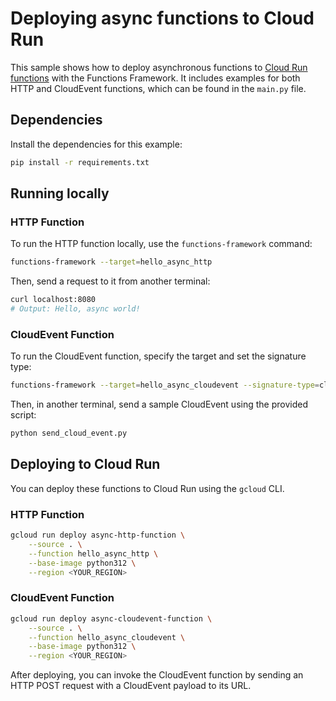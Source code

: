 # Deploying async functions to Cloud Run

This sample shows how to deploy asynchronous functions to [Cloud Run functions](https://cloud.google.com/functions) with the Functions Framework. It includes examples for both HTTP and CloudEvent functions, which can be found in the `main.py` file.

## Dependencies

Install the dependencies for this example:

```sh
pip install -r requirements.txt
```

## Running locally

### HTTP Function

To run the HTTP function locally, use the `functions-framework` command:

```sh
functions-framework --target=hello_async_http
```

Then, send a request to it from another terminal:

```sh
curl localhost:8080
# Output: Hello, async world!
```

### CloudEvent Function

To run the CloudEvent function, specify the target and set the signature type:

```sh
functions-framework --target=hello_async_cloudevent --signature-type=cloudevent
```

Then, in another terminal, send a sample CloudEvent using the provided script:

```sh
python send_cloud_event.py
```

## Deploying to Cloud Run

You can deploy these functions to Cloud Run using the `gcloud` CLI.

### HTTP Function

```sh
gcloud run deploy async-http-function \
    --source . \
    --function hello_async_http \
    --base-image python312 \
    --region <YOUR_REGION>
```

### CloudEvent Function

```sh
gcloud run deploy async-cloudevent-function \
    --source . \
    --function hello_async_cloudevent \
    --base-image python312 \
    --region <YOUR_REGION>
```

After deploying, you can invoke the CloudEvent function by sending an HTTP POST request with a CloudEvent payload to its URL.

```

